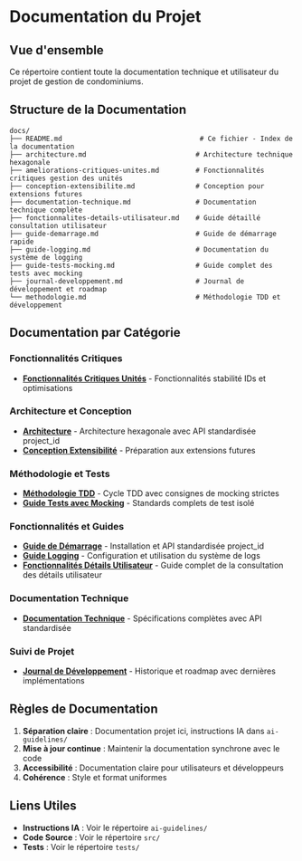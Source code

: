 # Documentation du Projet

## Vue d'ensemble

Ce répertoire contient toute la documentation technique et utilisateur du projet de gestion de condominiums.

## Structure de la Documentation

```
docs/
├── README.md                                  # Ce fichier - Index de la documentation
├── architecture.md                           # Architecture technique hexagonale
├── ameliorations-critiques-unites.md         # Fonctionnalités critiques gestion des unités
├── conception-extensibilite.md               # Conception pour extensions futures
├── documentation-technique.md                # Documentation technique complète
├── fonctionnalites-details-utilisateur.md    # Guide détaillé consultation utilisateur
├── guide-demarrage.md                        # Guide de démarrage rapide
├── guide-logging.md                          # Documentation du système de logging
├── guide-tests-mocking.md                    # Guide complet des tests avec mocking
├── journal-developpement.md                  # Journal de développement et roadmap
└── methodologie.md                           # Méthodologie TDD et développement
```

## Documentation par Catégorie

### Fonctionnalités Critiques
- **[Fonctionnalités Critiques Unités](ameliorations-critiques-unites.md)** - Fonctionnalités stabilité IDs et optimisations

### Architecture et Conception
- **[Architecture](architecture.md)** - Architecture hexagonale avec API standardisée project_id
- **[Conception Extensibilité](conception-extensibilite.md)** - Préparation aux extensions futures

### Méthodologie et Tests
- **[Méthodologie TDD](methodologie.md)** - Cycle TDD avec consignes de mocking strictes
- **[Guide Tests avec Mocking](guide-tests-mocking.md)** - Standards complets de test isolé

### Fonctionnalités et Guides
- **[Guide de Démarrage](guide-demarrage.md)** - Installation et API standardisée project_id
- **[Guide Logging](guide-logging.md)** - Configuration et utilisation du système de logs
- **[Fonctionnalités Détails Utilisateur](fonctionnalites-details-utilisateur.md)** - Guide complet de la consultation des détails utilisateur

### Documentation Technique
- **[Documentation Technique](documentation-technique.md)** - Spécifications complètes avec API standardisée

### Suivi de Projet
- **[Journal de Développement](journal-developpement.md)** - Historique et roadmap avec dernières implémentations

## Règles de Documentation

1. **Séparation claire** : Documentation projet ici, instructions IA dans `ai-guidelines/`
2. **Mise à jour continue** : Maintenir la documentation synchrone avec le code
3. **Accessibilité** : Documentation claire pour utilisateurs et développeurs
4. **Cohérence** : Style et format uniformes

## Liens Utiles

- **Instructions IA** : Voir le répertoire `ai-guidelines/`
- **Code Source** : Voir le répertoire `src/`
- **Tests** : Voir le répertoire `tests/`

